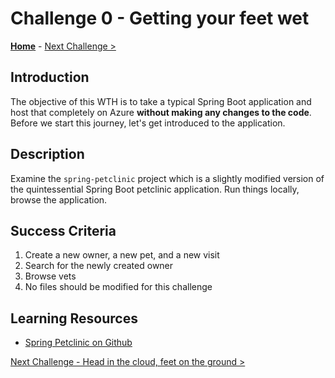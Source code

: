 # Challenge 0 - Getting your feet wet

**[Home](../README.md)** - [Next Challenge >](./challenge-01.md)

## Introduction

The objective of this WTH is to take a typical Spring Boot application and host that completely on Azure **without making any changes to the code**. Before we start this journey, let's get introduced to the application.

## Description

Examine the `spring-petclinic` project which is a slightly modified version of the quintessential Spring Boot petclinic application. Run things locally, browse the application.

## Success Criteria

1. Create a new owner, a new pet, and a new visit
1. Search for the newly created owner
1. Browse vets
1. No files should be modified for this challenge

## Learning Resources

- [Spring Petclinic on Github](https://github.com/spring-projects/spring-petclinic)

[Next Challenge - Head in the cloud, feet on the ground >](./challenge-01.md)
